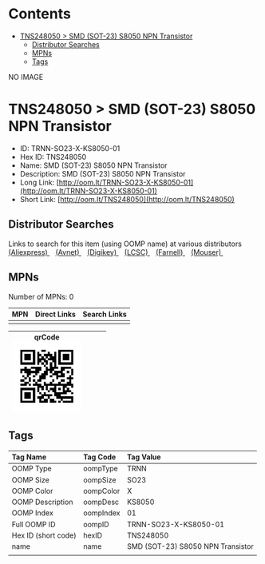 



Contents
========

* [TNS248050 > SMD (SOT-23) S8050 NPN Transistor](#tns248050--smd-sot-23-s8050-npn-transistor)
	* [Distributor Searches](#distributor-searches)
	* [MPNs](#mpns)
	* [Tags](#tags)
  
NO IMAGE  
# TNS248050 > SMD (SOT-23) S8050 NPN Transistor

- ID: TRNN-SO23-X-KS8050-01
- Hex ID: TNS248050
- Name: SMD (SOT-23) S8050 NPN Transistor
- Description: SMD (SOT-23) S8050 NPN Transistor
- Long Link: [http://oom.lt/TRNN-SO23-X-KS8050-01](http://oom.lt/TRNN-SO23-X-KS8050-01)
- Short Link: [http://oom.lt/TNS248050](http://oom.lt/TNS248050)

## Distributor Searches
  
Links to search for this item (using OOMP name) at various distributors  
[(Aliexpress) ](https://www.aliexpress.com/wholesale?SearchText=1117SMD+SOT-23+S8050+NPN+Transistor)&nbsp;&nbsp;&nbsp;[(Avnet) ](https://www.avnet.com/shop/us/search/SMD+SOT-23+S8050+NPN+Transistor)&nbsp;&nbsp;&nbsp;[(Digikey) ](https://www.digikey.co.uk/en/products/result?s=SMD+SOT-23+S8050+NPN+Transistor)&nbsp;&nbsp;&nbsp;[(LCSC) ](https://www.lcsc.com/search?q=SMD+SOT-23+S8050+NPN+Transistor)&nbsp;&nbsp;&nbsp;[(Farnell) ](https://uk.farnell.com/search?st=SMD+SOT-23+S8050+NPN+Transistor)&nbsp;&nbsp;&nbsp;[(Mouser) ](https://www.mouser.com/c/?q=SMD+SOT-23+S8050+NPN+Transistor)&nbsp;&nbsp;&nbsp;
## MPNs
  
Number of MPNs: 0  

|MPN|Direct Links|Search Links|
| :--- | :--- | :--- |
||||
  

|qrCode<br>[![](https://raw.githubusercontent.com/oomlout/oomlout_OOMP_parts_V2/main/TRNN/SO23/X/KS8050/01/qrCode_140.png)](https://github.com/oomlout/oomlout_OOMP_parts_V2/tree/main/TRNN/SO23/X/KS8050/01/qrCode.png)||||
| :---: | :---: | :---: | :---: |

## Tags
  

|Tag Name|Tag Code|Tag Value|
| :--- | :--- | :--- |
|OOMP Type|oompType|TRNN|
|OOMP Size|oompSize|SO23|
|OOMP Color|oompColor|X|
|OOMP Description|oompDesc|KS8050|
|OOMP Index|oompIndex|01|
|Full OOMP ID|oompID|TRNN-SO23-X-KS8050-01|
|Hex ID (short code)|hexID|TNS248050|
|name|name|SMD (SOT-23) S8050 NPN Transistor|
||||
